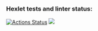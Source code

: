 ### Hexlet tests and linter status:
[![Actions Status](https://github.com/Erik257/frontend-project-44/workflows/hexlet-check/badge.svg)](https://github.com/Erik257/frontend-project-44/actions)
<a href="https://codeclimate.com/github/Erik257/frontend-project-44/maintainability"><img src="https://api.codeclimate.com/v1/badges/2fd643af3f90ff726e02/maintainability" /></a>
